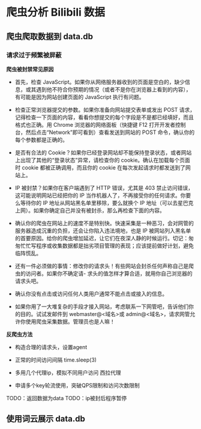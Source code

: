 # 爬虫分析 Bilibili 数据

## 爬虫爬取数据到 data.db

### 请求过于频繁被屏蔽

**爬虫被封禁常见原因**

- 首先，检查 JavaScript。如果你从网络服务器收到的页面是空白的，缺少信息，或其遇到他不符合你预期的情况（或者不是你在浏览器上看到的内容），有可能是因为网站创建页面的 JavaScript 执行有问题。

- 检查正常浏览器提交的参数。如果你准备向网站提交表单或发出 POST 请求，记得检查一下页面的内容，看看你想提交的每个字段是不是都已经填好，而且格式也正确。用 Chrome 浏览器的网络面板（快捷键 F12 打开开发者控制台，然后点击“Network”即可看到）查看发送到网站的 POST 命令，确认你的每个参数都是正确的。
- 是否有合法的 Cookie？如果你已经登录网站却不能保持登录状态，或者网站上出现了其他的“登录状态”异常，请检查你的 cookie。确认在加载每个页面时 cookie 都被正确调用，而且你的 cookie 在每次发起请求时都发送到了网站上。
- IP 被封禁？如果你在客户端遇到了 HTTP 错误，尤其是 403 禁止访问错误，这可能说明网站已经把你的 IP 当作机器人了，不再接受你的任何请求。你要么等待你的 IP 地址从网站黑名单里移除，要么就换个 IP 地址（可以去星巴克上网）。如果你确定自己并没有被封杀，那么再检查下面的内容。
- 确认你的爬虫在网站上的速度不是特别快。快速采集是一种恶习，会对网管的服务器造成沉重的负担，还会让你陷入违法境地，也是 IP 被网站列入黑名单的首要原因。给你的爬虫增加延迟，让它们在夜深人静的时候运行。切记：匆匆忙忙写程序或收集数据都是拙劣项目管理的表现；应该提前做好计划，避免临阵慌乱。
- 还有一件必须做的事情：修改你的请求头！有些网站会封杀任何声称自己是爬虫的访问者。如果你不确定请- 求头的值怎样才算合适，就用你自己浏览器的请求头吧。
- 确认你没有点击或访问任何人类用户通常不能点击或接入的信息。
- 如果你用了一大堆复杂的手段才接入网站，考虑联系一下网管吧，告诉他们你的目的。试试发邮件到 webmaster@<域名>或 admin@<域名>，请求网管允许你使用爬虫采集数据。管理员也是人嘛！

**反爬虫方法**

- 构造合理的请求头，设置agent

- 正常的时间访问间隔
time.sleep(3)
- 多用几个代理ip，模拟不同用户访问
西拉代理
- 申请多个key轮流使用，突破QPS限制和访问次数限制

TODO：返回数据为data
TODO：ip被封后程序暂停
## 使用词云展示 data.db
